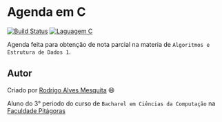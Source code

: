 Agenda em C
===========
[![Build Status](https://travis-ci.org/Rodrigo54/Agenda-em-C.svg?branch=master)](https://travis-ci.org/Rodrigo54/Agenda-em-C)
[![Laguagem C](https://img.shields.io/badge/laguagem-%20C%20-yellow.svg)](http://github.com/Rodrigo54/Agenda-em-C)

Agenda feita para obtenção de nota parcial na materia de `Algoritmos e Estrutura de Dados 1`.

## Autor

Criado por [Rodrigo Alves Mesquita](https://www.linkedin.com/pub/rodrigo-mesquita/90/572/40a) :smile:

Aluno do 3° periodo do curso de `Bacharel em Ciências da Computação` na [Faculdade Pitágoras](http://www.faculdadepitagoras.com.br/)
